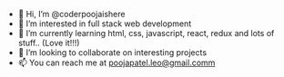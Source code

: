 - 👋 Hi, I’m @coderpoojaishere
- 👀 I’m interested in full stack web development
- 🌱 I’m currently learning html, css, javascript, react, redux and lots of stuff.. (Love it!!!)
- 💞️ I’m looking to collaborate on interesting projects
- 📫 You can reach me at poojapatel.leo@gmail.comm

<!---
coderpoojaishere/coderpoojaishere is a ✨ special ✨ repository because its `README.md` (this file) appears on your GitHub profile.
You can click the Preview link to take a look at your changes.
--->
